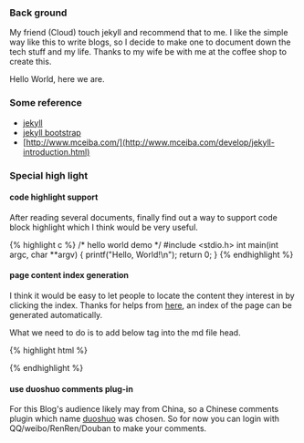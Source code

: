 ### Back ground

My friend (Cloud) touch jekyll and recommend that to me. I like the simple way like this to write blogs, so I decide to make one to document down the tech stuff and my life.  Thanks to my wife be with me at the coffee shop to create this.

Hello World, here we are.

### Some reference

* [jekyll](#)
* [jekyll bootstrap](http://jekyllbootstrap.com/)
* [http://www.mceiba.com/](http://www.mceiba.com/develop/jekyll-introduction.html)

### Special high light

#### code highlight support

After reading several documents, finally find out a way to support code block highlight which I think would be very useful.

{% highlight c %}
/* hello world demo */
#include <stdio.h>
int main(int argc, char **argv)
{
    printf("Hello, World!\n");
    return 0;
}
{% endhighlight %}

#### page content index generation

I think it would be easy to let people to locate the content they interest in by clicking the index. Thanks for helps from [here](https://gist.github.com/allwefantasy/6238442), an index of the page can be generated automatically.

What we need to do is to add below tag into the md file head.

{% highlight html %}
<div id="category"></div>
{% endhighlight %}


#### use duoshuo comments plug-in

For this Blog's audience likely may from China, so a Chinese comments plugin which name [duoshuo](http://www.duoshuo.com) was chosen. So for now you can login with QQ/weibo/RenRen/Douban to make your comments.




